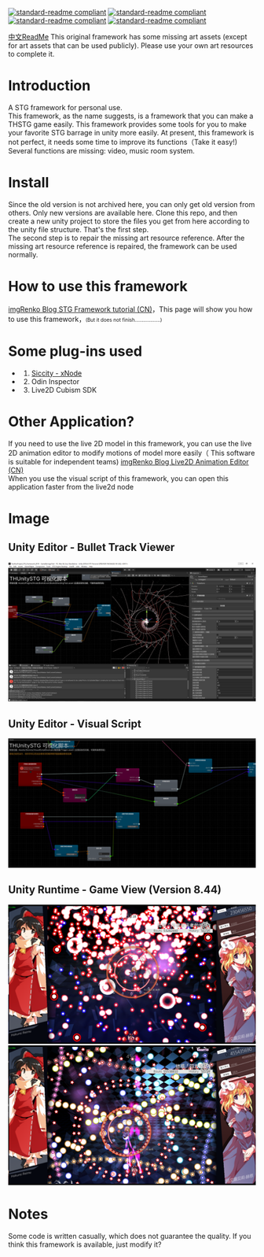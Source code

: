[![standard-readme compliant](https://img.shields.io/badge/build-passing-brightgreen.svg?style=flat-square)](https://github.com/imgRenko/Screen-Art-THSTG-Framework-for-Unity) [![standard-readme compliant](https://img.shields.io/badge/license-MIT-informational.svg?style=flat-square)](https://github.com/imgRenko/Screen-Art-THSTG-Framework-for-Unity) [![standard-readme compliant](https://img.shields.io/badge/FrameworkVer-9.89-yellow.svg?style=flat-square)](https://github.com/imgRenko/Screen-Art-THSTG-Framework-for-Unity) [![standard-readme compliant](https://img.shields.io/badge/UnityRequire-2019.4fLTS-yellow.svg?style=flat-square)](https://github.com/imgRenko/Screen-Art-THSTG-Framework-for-Unity)

[中文ReadMe](https://github.com/imgRenko/Screen-Art-THSTG-Framework-for-Unity/blob/main/READMECN.md)
This original framework has some missing art assets (except for art assets that can be used publicly). Please use your own art resources to complete it.

# Introduction
A STG framework for personal use.  
This framework, as the name suggests, is a framework that you can make a THSTG game easily.
This framework provides some tools for you to make your favorite STG barrage in unity more easily.
At present, this framework is not perfect, it needs some time to improve its functions（Take it easy!)
Several functions are missing: video, music room system.

# Install
Since the old version is not archived here, you can only get old version from others. Only new versions are available here. Clone this repo, and then create a new unity project to store the files you get from here according to the unity file structure. That's the first step.  
The second step is to repair the missing art resource reference. After the missing art resource reference is repaired, the framework can be used normally.

# How to use this framework
[imgRenko Blog STG Framework tutorial (CN)](https://imgrenko.gitee.io/2021/03/12/TouHouSTGFrameWorkTutorials/)，This page will show you how to use this framework，<font size = 1>(But it does not finish………………)</font>

# Some plug-ins used
* 1. [Siccity - xNode](https://github.com/Siccity/xNode)  
* 2. Odin Inspector  
* 3. Live2D Cubism SDK  

# Other Application?
If you need to use the live 2D model in this framework, you can use the live 2D animation editor to modify motions of model more easily（ This software is suitable for independent teams)
[imgRenko Blog Live2D Animation Editor (CN)](https://imgrenko.gitee.io/2020/09/16/Live2DAnimationEditor/)  
When you use the visual script of this framework, you can open this application faster from the live2d node

# Image
## Unity Editor - Bullet Track Viewer  
![image](https://github.com/imgRenko/Screen-Art-TH-STG-Framework-for-Unity/blob/main/ReadMeImage/Track.png)
## Unity Editor - Visual Script  
![image](https://github.com/imgRenko/Screen-Art-TH-STG-Framework-for-Unity/blob/main/ReadMeImage/xNode.png)
## Unity Runtime - Game View (Version 8.44)  
![image](https://github.com/imgRenko/Screen-Art-TH-STG-Framework-for-Unity/blob/main/ReadMeImage/1.png)
![image](https://github.com/imgRenko/Screen-Art-TH-STG-Framework-for-Unity/blob/main/ReadMeImage/2.png)

# Notes
Some code is written casually, which does not guarantee the quality. If you think this framework is available, just modify it?
